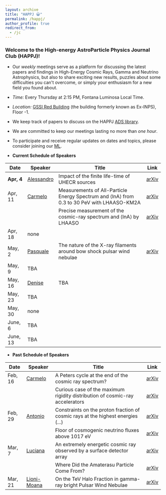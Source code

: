 ```yaml
---
layout: archive
title: "HAPPJ 😀"
permalink: /happj/
author_profile: true
redirect_from:
  - /jc
---
```


### Welcome to the High-energy AstroParticle Physics Journal Club (**HAPPJ**)!

+ Our *weekly* meetings serve as a platform for discussing the latest papers and findings in High-Energy Cosmic Rays, Gamma and Neutrino Astrophysics, but also to share exciting new results, puzzles about some difficulties you can't overcome, or simply your enthusiasm for a new field you found about.

+ *Time:* Every Thursday at 2:15 PM, Fontana Luminosa Local Time.

+ *Location:* [GSSI Red Building](https://maps.app.goo.gl/L4EbHgcBQQ88w7nx6) (the building formerly known as Ex-INPS), Floor -1. 

+ We keep track of papers to discuss on the HAPPJ [ADS library](https://ui.adsabs.harvard.edu/public-libraries/_UjJX4qdQaupa0qbeq2SOg).

+ We are committed to keep our meetings lasting no more than *one hour*.

+ To participate and receive regular updates on dates and topics, please consider joining our [ML](https://lists.infn.it/sympa/subscribe/happj).

+ **Current Schedule of Speakers**

| Date    | Speaker | Title      | Link  |
|---------|---------|------------|-------|
| **Apr, 4**  | [Alessandro](https://www.gssi.it/people/students/students-physics/item/15640-cermenati-alessandro) | Impact of the finite life-time of UHECR sources | [arXiv](https://arxiv.org/abs/2210.07090) |
| Apr, 11 | [Carmelo](https://www.gssi.it/people/professors/lectures-physics/item/1013-evoli-carmelo) | Measurements of All-Particle Energy Spectrum and ⟨lnA⟩ from 0.3 to 30 PeV with LHAASO-KM2A | [arXiv](https://arxiv.org/abs/2403.10010) |
| | | Precise measurement of the cosmic-ray spectrum and ⟨lnA⟩ by LHAASO | [arXiv](https://arxiv.org/abs/2403.11832) |
| Apr, 18 | none    |  |  |
| May, 2  | [Pasquale](https://www.gssi.it/institute/organization/item/201-blasi-pasquale) | The nature of the X-ray filaments around bow shock pulsar wind nebulae  | [arXiv](https://arxiv.org/abs/2403.03616)  |
| May, 9  | TBA     |  |  |
| May, 16 | [Denise](https://www.dsfc.univaq.it/it/?option=com_sppagebuilder&view=page&id=361) | TBA | |
| May, 23 | TBA     |  |  |
| May, 30 | none    |  |  |
| June, 6 | TBA     |  |  |
| June, 13 | TBA     |  |  |

+ **Past Schedule of Speakers**

| Date    | Speaker | Title      | Link  |
|---------|---------|------------|-------|
| Feb, 16 | [Carmelo](https://www.gssi.it/people/professors/lectures-physics/item/1013-evoli-carmelo) | A Peters cycle at the end of the cosmic ray spectrum? | [arXiv](https://arxiv.org/abs/2309.16518) |
|         |         | Curious case of the maximum rigidity distribution of cosmic-ray accelerators | [arXiv](https://arxiv.org/abs/2207.10691) |
| Feb, 29 | [Antonio](https://www.gssi.it/people/post-doc/post-doc-physics/item/25150-ambrosone-antonio) | Constraints on the proton fraction of cosmic rays at the highest energies (...) | [arXiv](https://arxiv.org/abs/2304.07321) |
| | | Floor of cosmogenic neutrino fluxes above  1017  eV | [arXiv](https://arxiv.org/abs/2402.04759) |
| Mar, 7 | [Luciana](https://webapps.unitn.it/du/it/Persona/PER0270889) | An extremely energetic cosmic ray observed by a surface detector array | [arXiv](https://arxiv.org/abs/2311.14231) |
|         |         | Where Did the Amaterasu Particle Come From? | [arXiv](https://arxiv.org/abs/2312.13273) |
| Mar, 21 | [Lioni-Moana](https://www.gssi.it/people/students/students-physics/item/19999-bourguinat-lioni-moana) | On the TeV Halo Fraction in gamma-ray bright Pulsar Wind Nebulae | [arXiv](https://arxiv.org/abs/1907.12121) |


